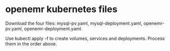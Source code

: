 # openemr kubernetes files

Download the four files: mysql-pv.yaml, mysql-deployment.yaml, openemr-pv.yaml, openemr-deployment.yaml.  

Use kubectl apply -f <yaml file name> to create volumes, services and deployments.  Process them in the order above.
